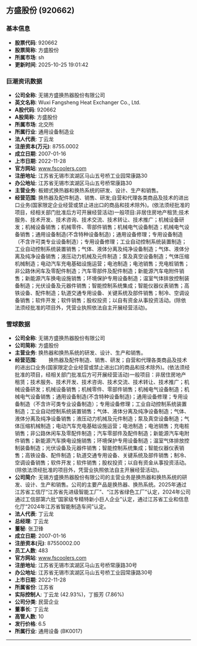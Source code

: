 ## 方盛股份 (920662)

### 基本信息

- **股票代码**: 920662
- **股票简称**: 方盛股份
- **所属市场**: sh
- **更新时间**: 2025-10-25 19:01:42

### 巨潮资讯数据

- **公司全称**: 无锡方盛换热器股份有限公司
- **英文名称**: Wuxi Fangsheng Heat Exchanger Co., Ltd.
- **A股代码**: 920662
- **A股简称**: 方盛股份
- **所属市场**: 北交所
- **所属行业**: 通用设备制造业
- **法人代表**: 丁云龙
- **注册资本(万元)**: 8755.0002
- **成立日期**: 2007-01-16
- **上市日期**: 2022-11-28
- **官方网站**: www.fscoolers.com
- **注册地址**: 江苏省无锡市滨湖区马山五号桥工业园常康路30
- **办公地址**: 江苏省无锡市滨湖区马山五号桥常康路30
- **主营业务**: 板翅式换热器和换热系统的研发、设计、生产和销售。
- **经营范围**: 换热器及配件制造、销售、研发;自营和代理各类商品及技术的进出口业务(国家限定企业经营或禁止进出口的商品和技术除外)。(依法须经批准的项目，经相关部门批准后方可开展经营活动)一般项目:非居住房地产租赁;技术服务、技术开发、技术咨询、技术交流、技术转让、技术推广；机械设备研发；机械设备销售；机械零件、零部件销售；机械电气设备制造；机械电气设备销售；通用设备制造(不含特种设备制造)；通用设备修理；专用设备制造（不含许可类专业设备制造）；专用设备修理；工业自动控制系统装置制造；工业自动控制系统装置销售；气体、液体分离及纯净设备制造；气体、液体分离及纯净设备销售；液压动力机械及元件制造；泵及真空设备制造；气体压缩机械制造；电动汽车充电基础设施运营；电池制造；电池销售；充电桩销售；非公路休闲车及零配件制造；汽车零部件及配件制造；新能源汽车电附件销售；新能源汽车换电设施销售；环境保护专用设备制造；温室气体排放控制装备制造；光伏设备及元器件销售；智能控制系统集成；智能仪器仪表销售；高铁设备、配件制造；轨道交通专用设备、关键系统及部件销售；制冷、空调设备销售；软件开发；软件销售；股权投资；以自有资金从事投资活动。(除依法须经批准的项目外，凭营业执照依法自主开展经营活动)。

### 雪球数据

- **公司全称**: 无锡方盛换热器股份有限公司
- **公司简称**: 方盛股份
- **主营业务**: 换热器和换热系统的研发、设计、生产和销售。
- **经营范围**: 　　换热器及配件制造、销售、研发；自营和代理各类商品及技术的进出口业务(国家限定企业经营或禁止进出口的商品和技术除外)。(依法须经批准的项目，经相关部门批准后方可开展经营活动)一般项目：非居住房地产租赁；技术服务、技术开发、技术咨询、技术交流、技术转让、技术推广；机械设备研发；机械设备销售；机械零件、零部件销售；机械电气设备制造；机械电气设备销售；通用设备制造(不含特种设备制造)；通用设备修理；专用设备制造（不含许可类专业设备制造）；专用设备修理；工业自动控制系统装置制造；工业自动控制系统装置销售；气体、液体分离及纯净设备制造；气体、液体分离及纯净设备销售；液压动力机械及元件制造；泵及真空设备制造；气体压缩机械制造；电动汽车充电基础设施运营；电池制造；电池销售；充电桩销售；非公路休闲车及零配件制造；汽车零部件及配件制造；新能源汽车电附件销售；新能源汽车换电设施销售；环境保护专用设备制造；温室气体排放控制装备制造；光伏设备及元器件销售；智能控制系统集成；智能仪器仪表销售；高铁设备、配件制造；轨道交通专用设备、关键系统及部件销售；制冷、空调设备销售；软件开发；软件销售；股权投资；以自有资金从事投资活动。(除依法须经批准的项目外，凭营业执照依法自主开展经营活动)。
- **公司简介**: 无锡方盛换热器股份有限公司的主营业务是换热器和换热系统的研发、设计、生产和销售。公司的主要产品是换热器、换热系统。2025年通过江苏省工信厅“江苏省先进级智能工厂”、“江苏省绿色工厂”认定，2024年公司通过工信部第六批“国家级专精特新小巨人企业”认定，通过江苏省工业和信息化厅“2024年江苏省智能制造车间”认定。
- **法人代表**: 丁云龙
- **总经理**: 丁云龙
- **董秘**: 张卫锋
- **成立日期**: 2007-01-16
- **注册资本(元)**: 87550002.00
- **员工人数**: 483
- **官方网站**: www.fscoolers.com
- **注册地址**: 江苏省无锡市滨湖区马山五号桥常康路30号
- **办公地址**: 江苏省无锡市滨湖区马山五号桥工业园常康路30号
- **上市日期**: 2022-11-28
- **所属省份**: 江苏省
- **实际控制人**: 丁云龙 (42.93%)，丁振芳 (7.86%)
- **公司分类**: 民营企业
- **董事长**: 丁云龙
- **高管人数**: 10
- **发行价格**: 6.5
- **所属行业**: 通用设备 (BK0017)

---